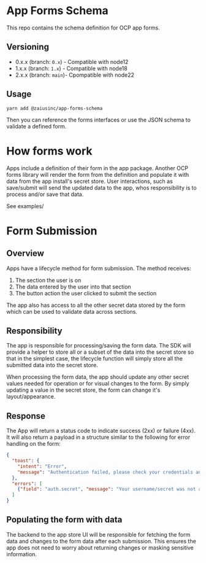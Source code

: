 # App Forms Schema
This repo contains the schema definition for OCP app forms.

## Versioning

- 0.x.x (branch: `0.x`) - Compatible with node12
- 1.x.x (branch: `1.x`) - Compatible with node18
- 2.x.x (branch: `main`)- Cpompatible with node22

## Usage
```
yarn add @zaiusinc/app-forms-schema
```

Then you can reference the forms interfaces or use the JSON schema to validate a defined form.

# How forms work
Apps include a definition of their form in the app package. Another OCP forms library will render the form from the definition and populate it with data from the app install's secret store. User interactions, such as save/submit will send the updated data to the app, whos responsibility is to process and/or save that data.

See examples/

# Form Submission
## Overview
Apps have a lifecycle method for form submission. The method receives:
1. The section the user is on
2. The data entered by the user into that section
3. The button action the user clicked to submit the section

The app also has access to all the other secret data stored by the form which can be used to validate data across sections.

## Responsibility
The app is responsible for processing/saving the form data. The SDK will provide a helper to store all or a subset of the data into the secret store so that in the simplest case, the lifecycle function will simply store all the submitted data into the secret store.

When processing the form data, the app should update any other secret values needed for operation or for visual changes to the form. By simply updating a value in the secret store, the form can change it's layout/appearance.

## Response
The App will return a status code to indicate success (2xx) or failure (4xx). It will also return a payload in a structure similar to the following for error handling on the form:
```json
{
  "toast": {
    "intent": "Error",
    "message": "Authentication failed, please check your credentials and try again."
  },
  "errors": [
    {"field": "auth.secret", "message": "Your username/secret was not accepted"}
  ]
}
```

## Populating the form with data
The backend to the app store UI will be responsible for fetching the form data and changes to the form data after each submission. This ensures the app does not need to worry about returning changes or masking sensitive information.
